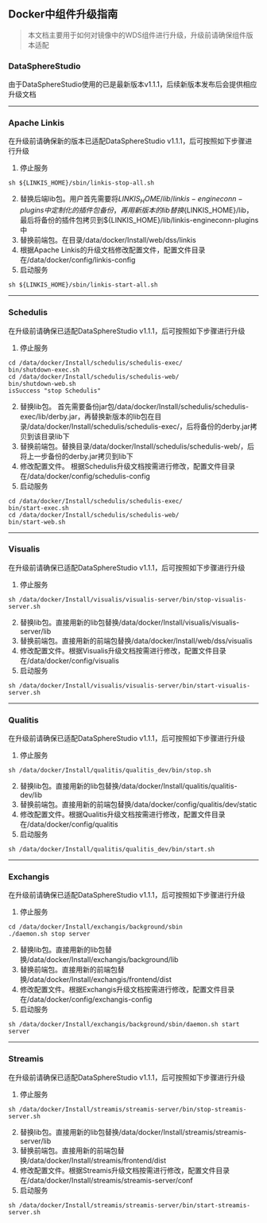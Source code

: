 ## Docker中组件升级指南

> 本文档主要用于如何对镜像中的WDS组件进行升级，升级前请确保组件版本适配

### DataSphereStudio
由于DataSphereStudio使用的已是最新版本v1.1.1，后续新版本发布后会提供相应升级文档

---
### Apache Linkis
在升级前请确保新的版本已适配DataSphereStudio v1.1.1，后可按照如下步骤进行升级
1. 停止服务
```shell
sh ${LINKIS_HOME}/sbin/linkis-stop-all.sh
```
2. 替换后端lib包。用户首先需要将${LINKIS_HOME}/lib/linkis-engineconn-plugins中定制化的插件包备份，再用新版本的lib替换${LINKIS_HOME}/lib，最后将备份的插件包拷贝到${LINKIS_HOME}/lib/linkis-engineconn-plugins中
3. 替换前端包。在目录/data/docker/Install/web/dss/linkis
4. 根据Apache Linkis的升级文档修改配置文件，配置文件目录在/data/docker/config/linkis-config
5. 启动服务
```shell
sh ${LINKIS_HOME}/sbin/linkis-start-all.sh
```
---

### Schedulis
在升级前请确保已适配DataSphereStudio v1.1.1，后可按照如下步骤进行升级
1. 停止服务
```shell
cd /data/docker/Install/schedulis/schedulis-exec/
bin/shutdown-exec.sh
cd /data/docker/Install/schedulis/schedulis-web/
bin/shutdown-web.sh
isSuccess "stop Schedulis"
```
2. 替换lib包。
首先需要备份jar包/data/docker/Install/schedulis/schedulis-exec/lib/derby.jar，再替换新版本的lib包在目录/data/docker/Install/schedulis/schedulis-exec/，后将备份的derby.jar拷贝到该目录lib下
3. 替换前端包。替换目录/data/docker/Install/schedulis/schedulis-web/，后将上一步备份的derby.jar拷贝到lib下
4. 修改配置文件。 根据Schedulis升级文档按需进行修改，配置文件目录在/data/docker/config/schedulis-config
5. 启动服务
```shell
cd /data/docker/Install/schedulis/schedulis-exec/
bin/start-exec.sh
cd /data/docker/Install/schedulis/schedulis-web/
bin/start-web.sh
```
---

### Visualis
在升级前请确保已适配DataSphereStudio v1.1.1，后可按照如下步骤进行升级
1. 停止服务
```shell
sh /data/docker/Install/visualis/visualis-server/bin/stop-visualis-server.sh
```
2. 替换lib包。直接用新的lib包替换/data/docker/Install/visualis/visualis-server/lib
3. 替换前端包。直接用新的前端包替换/data/docker/Install/web/dss/visualis
4. 修改配置文件。根据Visualis升级文档按需进行修改，配置文件目录在/data/docker/config/visualis
5. 启动服务
```shell
sh /data/docker/Install/visualis/visualis-server/bin/start-visualis-server.sh
```
---

### Qualitis
在升级前请确保已适配DataSphereStudio v1.1.1，后可按照如下步骤进行升级
1. 停止服务
```shell
sh /data/docker/Install/qualitis/qualitis_dev/bin/stop.sh
```
2. 替换lib包。直接用新的lib包替换/data/docker/Install/qualitis/qualitis-dev/lib
3. 替换前端包。直接用新的前端包替换/data/docker/config/qualitis/dev/static
4. 修改配置文件。根据Qualitis升级文档按需进行修改，配置文件目录在/data/docker/config/qualitis
5. 启动服务
```shell
sh /data/docker/Install/qualitis/qualitis_dev/bin/start.sh
```
---

### Exchangis
在升级前请确保已适配DataSphereStudio v1.1.1，后可按照如下步骤进行升级
1. 停止服务
```shell
cd /data/docker/Install/exchangis/background/sbin
./daemon.sh stop server
```
2. 替换lib包。直接用新的lib包替换/data/docker/Install/exchangis/background/lib
3. 替换前端包。直接用新的前端包替换/data/docker/Install/exchangis/frontend/dist
4. 修改配置文件。根据Exchangis升级文档按需进行修改，配置文件目录在/data/docker/config/exchangis-config
5. 启动服务
```shell
sh /data/docker/Install/exchangis/background/sbin/daemon.sh start server
```
---

### Streamis
在升级前请确保已适配DataSphereStudio v1.1.1，后可按照如下步骤进行升级
1. 停止服务
```shell
sh /data/docker/Install/streamis/streamis-server/bin/stop-streamis-server.sh
```
2. 替换lib包。直接用新的lib包替换/data/docker/Install/streamis/streamis-server/lib
3. 替换前端包。直接用新的前端包替换/data/docker/Install/streamis/frontend/dist
4. 修改配置文件。根据Streamis升级文档按需进行修改，配置文件目录在/data/docker/Install/streamis/streamis-server/conf
5. 启动服务
```shell
sh /data/docker/Install/streamis/streamis-server/bin/start-streamis-server.sh
```